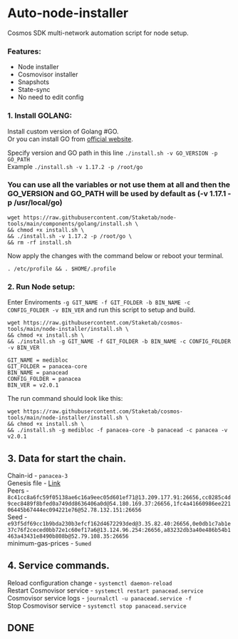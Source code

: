 # Auto-node-installer
Cosmos SDK multi-network automation script for node setup.  
### Features:  
- Node installer
- Cosmovisor installer
- Snapshots
- State-sync
- No need to edit config

### 1. Install GOLANG:
Install custom version of Golang #GO.  
Or you can install GO from [official website](https://golang.org/doc/install).  

Specify version and GO path in this line `./install.sh -v GO_VERSION -p GO_PATH`  
Example `./install.sh -v 1.17.2 -p /root/go`  

### You can use all the variables or not use them at all and then the GO_VERSION and GO_PATH will be used by default as (-v 1.17.1 -p /usr/local/go)  

```
wget https://raw.githubusercontent.com/Staketab/node-tools/main/components/golang/install.sh \
&& chmod +x install.sh \
&& ./install.sh -v 1.17.2 -p /root/go \
&& rm -rf install.sh
```
Now apply the changes with the command below or reboot your terminal.  
```
. /etc/profile && . $HOME/.profile
```

### 2. Run Node setup:
Enter Enviroments `-g GIT_NAME -f GIT_FOLDER -b BIN_NAME -c CONFIG_FOLDER -v BIN_VER` and run this script to setup and build.  
```
wget https://raw.githubusercontent.com/Staketab/cosmos-tools/main/node-installer/install.sh \
&& chmod +x install.sh \
&& ./install.sh -g GIT_NAME -f GIT_FOLDER -b BIN_NAME -c CONFIG_FOLDER -v BIN_VER
```
`GIT_NAME = medibloc`  
`GIT_FOLDER = panacea-core`  
`BIN_NAME = panacead`  
`CONFIG_FOLDER = panacea`  
`BIN_VER = v2.0.1`

The run command should look like this:
```
wget https://raw.githubusercontent.com/Staketab/cosmos-tools/main/node-installer/install.sh \
&& chmod +x install.sh \
&& ./install.sh -g medibloc -f panacea-core -b panacead -c panacea -v v2.0.1
```

## 3. Data for start the chain. 
Chain-id - `panacea-3`  
Genesis file - [Link](https://github.com/medibloc/panacea-mainnet/raw/master/panacea-3/genesis.json.gz)  
Peers - `8c41cc8a6fc59f05138ae6c16a9eec05d601ef71@13.209.177.91:26656,cc0285c4d9cec8489f8bfed0a749dd8636406a0d@54.180.169.37:26656,1fc4a41660986ee22106445b67444ec094221e76@52.78.132.151:26656`  
Seed - `e93f5df69cc1b9bda230b3efcf162d4672293ded@3.35.82.40:26656,0e0db1c7ab1e37c76f2ceced0bb72e1c60ef17a6@13.124.96.254:26656,a83232db3a40e486b54b1463a43431e8490b808b@52.79.108.35:26656`  
minimum-gas-prices - `5umed`  

## 4. Service commands.
Reload configuration change - `systemctl daemon-reload`  
Restart Cosmovisor service - `systemctl restart panacead.service`  
Cosmovisor service logs - `journalctl -u panacead.service -f`  
Stop Cosmovisor service - `systemctl stop panacead.service`  

## DONE
